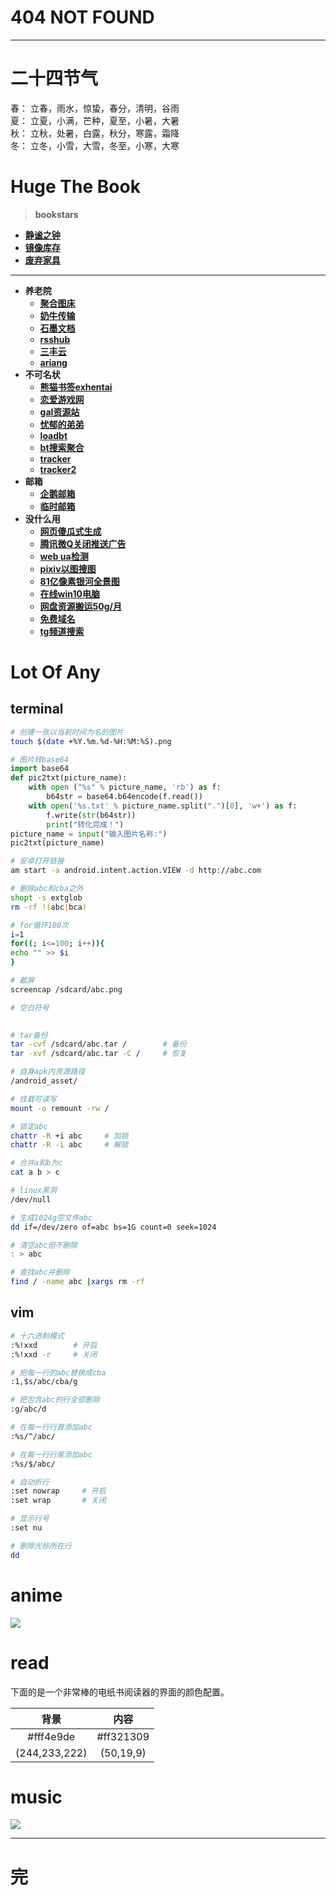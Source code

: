# 404 NOT FOUND
---

# 二十四节气
春：  立春，雨水，惊蛰，春分，清明，谷雨  
夏：  立夏，小满，芒种，夏至，小暑，大暑  
秋：  立秋，处暑，白露，秋分，寒露，霜降  
冬：  立冬，小雪，大雪，冬至，小寒，大寒

# Huge The Book
> **bookstars**
  - **[静谧之钟](https://nibazshab.github.io/404/clock/)**
  - **[镜像库存](https://github.com/NibaZShab/mirror/)**
  - **[废弃家具](http://animatehome.club)**

---
>  
  - **养老院**
    + **[聚合图床](https://www.superbed.cn)**
    + **[奶牛传输](https://cowtransfer.com)**
    + **[石墨文档](https://shimo.im)**
    + **[rsshub](https://docs.rsshub.app)**
    + **[三丰云](https://www.sanfengyun.com/control/#/freeServerList)**
    + **[ariang](http://aria2.net/)**
  - **不可名状**
    + **[熊猫书签exhentai](https://expanda.org)**
    + **[恋爱游戏网](https://www.lianaiyx.com)**
    + **[gal资源站](https://www.nyagal.com)**
    + **[忧郁的弟弟](https://www.mmgal.com)**
    + **[loadbt](https://www.loadbt.com/files/)**
    + **[bt搜索聚合](https://hao.su/909/)**
    + **[tracker](https://github.com/ngosang/trackerslist)**
    + **[tracker2](http://www.tkser.tk/)**
  - **邮箱**
    + **[企鹅邮箱](https://w.mail.qq.com)**
    + **[临时邮箱](https://10minutemail.net/m/?lang=zh-cn)**
  - **没什么用**
    + **[网页傻瓜式生成](http://sc.ilysc.cn)**
    + **[腾讯微Q关闭推送广告](https://privacy.qq.com/yszc-m.htm)**
    + **[web ua检测](http://service.spiritsoft.cn/ua.html)**
    + **[pixiv以图搜图](http://saucenao.com)**
    + **[81亿像素银河全景图](http://www.eso.org/public/images/eso1242a/zoomable)**
    + **[在线win10电脑](https://demo.glyptodon.com/)**
    + **[网盘资源搬运50g/月](https://www.multcloud.com/)**
    + **[免费域名](http://www.freenom.com)**
    + **[tg频道搜索](http://www.sssoou.com)**

# Lot Of Any

## terminal
```sh
# 创建一张以当前时间为名的图片
touch $(date +%Y.%m.%d-%H:%M:%S).png
```
```py
# 图片转base64
import base64
def pic2txt(picture_name):
    with open ("%s" % picture_name, 'rb') as f:
        b64str = base64.b64encode(f.read())
    with open('%s.txt' % picture_name.split(".")[0], 'w+') as f:
        f.write(str(b64str))
        print("转化完成！")
picture_name = input("输入图片名称:")
pic2txt(picture_name)
```
```sh
# 安卓打开链接
am start -a android.intent.action.VIEW -d http://abc.com
```
```bash
# 删除abc和cba之外
shopt -s extglob
rm -rf !(abc|bca)
```
```bash
# for循环100次
i=1
for((; i<=100; i++)){
echo "" >> $i
}
```
```sh
# 截屏
screencap /sdcard/abc.png
```
```sh
# 空白符号
ㅤㅤㅤ
```
```sh
# tar备份
tar -cvf /sdcard/abc.tar /        # 备份
tar -xvf /sdcard/abc.tar -C /     # 恢复
```
```sh
# 自身apk内资源路径
/android_asset/
```
```sh
# 挂载可读写
mount -o remount -rw /
```
```sh
# 锁定abc
chattr -R +i abc     # 加锁
chattr -R -i abc     # 解锁
```
```sh
# 合并a和b为c
cat a b > c
```
```sh
# linux黑洞
/dev/null
```
```sh
# 生成1024g空文件abc
dd if=/dev/zero of=abc bs=1G count=0 seek=1024
```
```sh
# 清空abc但不删除
: > abc
```
```sh
# 查找abc并删除
find / -name abc |xargs rm -rf
```

## vim
```sh
# 十六进制模式
:%!xxd        # 开启
:%!xxd -r     # 关闭
```
```sh
# 把每一行的abc替换成cba
:1,$s/abc/cba/g
```
```sh
# 把包含abc的行全部删除
:g/abc/d
```
```sh
# 在每一行行首添加abc
:%s/^/abc/
```
```sh
# 在每一行行尾添加abc
:%s/$/abc/
```
```sh
# 自动折行
:set nowrap     # 开启
:set wrap       # 关闭
```
```sh
# 显示行号
:set nu
```
```sh
# 删除光标所在行
dd
```

# anime
![](/404/markdown/picture/31.png)

# read
下面的是一个非常棒的电纸书阅读器的界面的颜色配置。

| 背景 | 内容 |
| :---: | :---: |
| #fff4e9de | #ff321309 |
| (244,233,222) | (50,19,9) |

# music
![](/404/markdown/picture/03.png)

---
# 完
